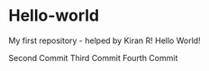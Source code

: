 # Hello-world
My first repository - helped by Kiran R!
Hello World!

Second Commit 
Third Commit
Fourth Commit

